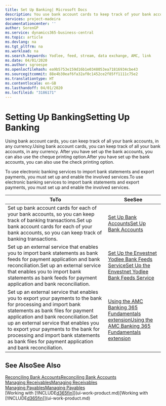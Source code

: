 ```yaml
---
title: Set Up Banking| Microsoft Docs
description: You use bank account cards to keep track of your bank accounts and set up bank feeds, such as Yodlee, to exchange data.
services: project-madeira
documentationcenter: ''
author: SorenGP
ms.service: dynamics365-business-central
ms.topic: article
ms.devlang: na
ms.tgt_pltfrm: na
ms.workload: na
ms.search.keywords: Yodlee, feed, stream, data exchange, AMC, link
ms.date: 04/01/2020
ms.author: sgroespe
ms.openlocfilehash: ea9b5753e159d16b1e0348053ea71816934cbe43
ms.sourcegitcommit: 88e4b30eaf6fa32af0c1452ce2f85ff1111c75e2
ms.translationtype: HT
ms.contentlocale: en-GB
ms.lasthandoff: 04/01/2020
ms.locfileid: "3186171"
---
```

# <a name="setting-up-banking"></a><span data-ttu-id="c7042-103">Setting Up Banking</span><span class="sxs-lookup"><span data-stu-id="c7042-103">Setting Up Banking</span></span>
<span data-ttu-id="c7042-104">Using bank account cards, you can keep track of all your bank accounts, in any currency.</span><span class="sxs-lookup"><span data-stu-id="c7042-104">Using bank account cards, you can keep track of all your bank accounts, in any currency.</span></span> <span data-ttu-id="c7042-105">After you have set up the bank accounts, you can also use the cheque printing option.</span><span class="sxs-lookup"><span data-stu-id="c7042-105">After you have set up the bank accounts, you can also use the check printing option.</span></span>

<span data-ttu-id="c7042-106">To use electronic banking services to import bank statements and  export payments, you must set up and enable the involved services.</span><span class="sxs-lookup"><span data-stu-id="c7042-106">To use electronic banking services to import bank statements and  export payments, you must set up and enable the involved services.</span></span>

| <span data-ttu-id="c7042-107">To</span><span class="sxs-lookup"><span data-stu-id="c7042-107">To</span></span> | <span data-ttu-id="c7042-108">See</span><span class="sxs-lookup"><span data-stu-id="c7042-108">See</span></span> |
| --- | --- |
| <span data-ttu-id="c7042-109">Set up bank account cards for each of your bank accounts, so you can keep track of banking transactions.</span><span class="sxs-lookup"><span data-stu-id="c7042-109">Set up bank account cards for each of your bank accounts, so you can keep track of banking transactions.</span></span> |[<span data-ttu-id="c7042-110">Set Up Bank Accounts</span><span class="sxs-lookup"><span data-stu-id="c7042-110">Set Up Bank Accounts</span></span>](bank-how-setup-bank-accounts.md) |
| <span data-ttu-id="c7042-111">Set up an external service that enables you to import bank statements as bank feeds for payment application and bank reconciliation.</span><span class="sxs-lookup"><span data-stu-id="c7042-111">Set up an external service that enables you to import bank statements as bank feeds for payment application and bank reconciliation.</span></span> |[<span data-ttu-id="c7042-112">Set Up the Envestnet Yodlee Bank Feeds Service</span><span class="sxs-lookup"><span data-stu-id="c7042-112">Set Up the Envestnet Yodlee Bank Feeds Service</span></span>](bank-how-setup-bank-statement-service.md) |
| <span data-ttu-id="c7042-113">Set up an external service that enables you to export your payments to the bank for processing  and import bank statements as bank files for payment application and bank reconciliation.</span><span class="sxs-lookup"><span data-stu-id="c7042-113">Set up an external service that enables you to export your payments to the bank for processing  and import bank statements as bank files for payment application and bank reconciliation.</span></span> |[<span data-ttu-id="c7042-114">Using the AMC Banking 365 Fundamentals extension</span><span class="sxs-lookup"><span data-stu-id="c7042-114">Using the AMC Banking 365 Fundamentals extension</span></span>](ui-extensions-amc-banking.md) |

## <a name="see-also"></a><span data-ttu-id="c7042-115">See Also</span><span class="sxs-lookup"><span data-stu-id="c7042-115">See Also</span></span>
[<span data-ttu-id="c7042-116">Reconciling Bank Accounts</span><span class="sxs-lookup"><span data-stu-id="c7042-116">Reconciling Bank Accounts</span></span>](bank-manage-bank-accounts.md)  
[<span data-ttu-id="c7042-117">Managing Receivables</span><span class="sxs-lookup"><span data-stu-id="c7042-117">Managing Receivables</span></span>](receivables-manage-receivables.md)  
[<span data-ttu-id="c7042-118">Managing Payables</span><span class="sxs-lookup"><span data-stu-id="c7042-118">Managing Payables</span></span>](payables-manage-payables.md)  
<span data-ttu-id="c7042-119">[Working with [!INCLUDE[d365fin](includes/d365fin_md.md)]](ui-work-product.md)</span><span class="sxs-lookup"><span data-stu-id="c7042-119">[Working with [!INCLUDE[d365fin](includes/d365fin_md.md)]](ui-work-product.md)</span></span>

